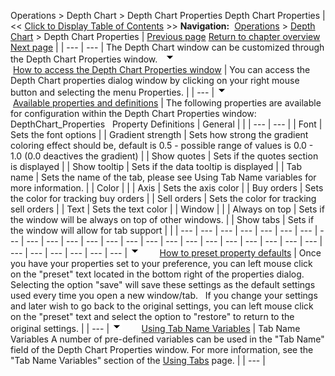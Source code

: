 ﻿
Operations > Depth Chart > Depth Chart Properties
Depth Chart Properties
| << [Click to Display Table of Contents](depth_chart_properties.md) >> **Navigation:**     [Operations](operations-1.md) > [Depth Chart](depth_chart-1.md) > Depth Chart Properties | [Previous page](using_the_depth_chart_window-1.md) [Return to chapter overview](depth_chart-1.md) [Next page](window_linking-1.md) |
| --- | --- |
The Depth Chart window can be customized through the Depth Chart Properties window.
 
![tog_minus](tog_minus-1.gif)        [How to access the Depth Chart Properties window](javascript:HMToggle('toggle','HowToAccessTheLevelIiPropertiesWindow','HowToAccessTheLevelIiPropertiesWindow_ICON'))
| You can access the Depth Chart properties dialog window by clicking on your right mouse button and selecting the menu Properties. |
| --- |
![tog_minus](tog_minus-1.gif)        [Available properties and definitions](javascript:HMToggle('toggle','AvailablePropertiesAndDefinitions','AvailablePropertiesAndDefinitions_ICON'))
| The following properties are available for configuration within the Depth Chart Properties window:   DepthChart_Properties   Property Definitions   | General |  | | --- | --- | | Font | Sets the font options | | Gradient strength | Sets how strong the gradient coloring effect should be, default is 0.5 - possible range of values is 0.0 - 1.0 (0.0 deactives the gradient) | | Show quotes | Sets if the quotes section is displayed | | Show tooltip | Sets if the data tooltip is displayed | | Tab name | Sets the name of the tab, please see Using Tab Name variables for more information. | | Color |  | | Axis | Sets the axis color | | Buy orders | Sets the color for tracking buy orders | | Sell orders | Sets the color for tracking sell orders | | Text | Sets the text color | | Window |  | | Always on top | Sets if the window will be always on top of other windows. | | Show tabs | Sets if the window will allow for tab support | |
| --- | --- | --- | --- | --- | --- | --- | --- | --- | --- | --- | --- | --- | --- | --- | --- | --- | --- | --- | --- | --- | --- | --- | --- | --- | --- | --- | --- | --- |
![tog_minus](tog_minus-1.gif)        [How to preset property defaults](javascript:HMToggle('toggle','HowToPresetPropertyDefaults','HowToPresetPropertyDefaults_ICON'))
| Once you have your properties set to your preference, you can left mouse click on the "preset" text located in the bottom right of the properties dialog. Selecting the option "save" will save these settings as the default settings used every time you open a new window/tab.   If you change your settings and later wish to go back to the original settings, you can left mouse click on the "preset" text and select the option to "restore" to return to the original settings. |
| --- |
![tog_minus](tog_minus-1.gif)        [Using Tab Name Variables](javascript:HMToggle('toggle','UsingTabNameVariables','UsingTabNameVariables_ICON'))
| Tab Name Variables A number of pre-defined variables can be used in the "Tab Name" field of the Depth Chart Properties window. For more information, see the "Tab Name Variables" section of the [Using Tabs](using_tabs-1.md) page. |
| --- |

